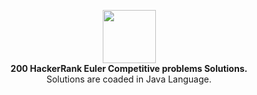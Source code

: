 <p align="center">
    <a href="https://www.hackerrank.com/nalinnishant_020">
        <img height="85" src="https://camo.githubusercontent.com/bcb153b5a4eaa2bf3f97776188c6d0d9f2ff6ce5/68747470733a2f2f64336b65757a6562326372686b6e2e636c6f756466726f6e742e6e65742f6861636b657272616e6b2f6173736574732f7374796c6567756964652f6c6f676f5f776f72646d61726b2d66356335656236316162306131353463336564396564613234643062396533312e737667" data-canonical-src="https://d3keuzeb2crhkn.cloudfront.net/hackerrank/assets/styleguide/logo_wordmark-f5c5eb61ab0a154c3ed9eda24d0b9e31.svg" style="max-width:100%;">
    </a>
    <br> <strong>200 HackerRank Euler Competitive problems Solutions.</strong>
    <br> Solutions are coaded in Java Language. 
</p>